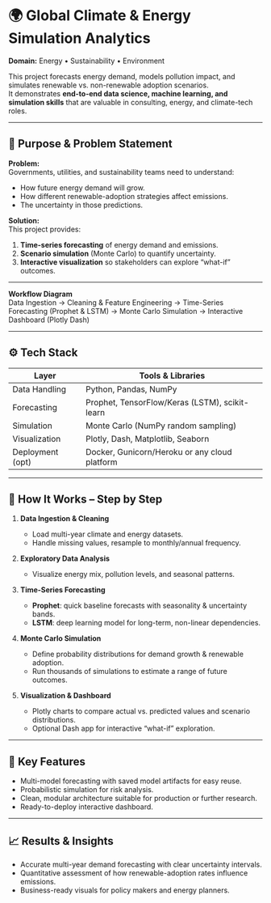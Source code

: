 # 🌍 Global Climate & Energy Simulation Analytics

**Domain:** Energy • Sustainability • Environment  

This project forecasts energy demand, models pollution impact, and simulates renewable vs. non-renewable adoption scenarios.  
It demonstrates **end-to-end data science, machine learning, and simulation skills** that are valuable in consulting, energy, and climate-tech roles.

---

## 📌 Purpose & Problem Statement
**Problem:**  
Governments, utilities, and sustainability teams need to understand:
* How future energy demand will grow.
* How different renewable-adoption strategies affect emissions.
* The uncertainty in those predictions.

**Solution:**  
This project provides:
1. **Time-series forecasting** of energy demand and emissions.
2. **Scenario simulation** (Monte Carlo) to quantify uncertainty.
3. **Interactive visualization** so stakeholders can explore “what-if” outcomes.

---

**Workflow Diagram**  
Data Ingestion → Cleaning & Feature Engineering →
Time-Series Forecasting (Prophet & LSTM) →
Monte Carlo Simulation →
Interactive Dashboard (Plotly Dash)


---

## ⚙️ Tech Stack
| Layer            | Tools & Libraries                               |
|------------------|--------------------------------------------------|
| Data Handling    | Python, Pandas, NumPy                            |
| Forecasting      | Prophet, TensorFlow/Keras (LSTM), scikit-learn    |
| Simulation       | Monte Carlo (NumPy random sampling)               |
| Visualization    | Plotly, Dash, Matplotlib, Seaborn                 |
| Deployment (opt) | Docker, Gunicorn/Heroku or any cloud platform     |

---

## 🔑 How It Works – Step by Step

1. **Data Ingestion & Cleaning**  
   * Load multi-year climate and energy datasets.  
   * Handle missing values, resample to monthly/annual frequency.

2. **Exploratory Data Analysis**  
   * Visualize energy mix, pollution levels, and seasonal patterns.

3. **Time-Series Forecasting**  
   * **Prophet**: quick baseline forecasts with seasonality & uncertainty bands.  
   * **LSTM**: deep learning model for long-term, non-linear dependencies.

4. **Monte Carlo Simulation**  
   * Define probability distributions for demand growth & renewable adoption.  
   * Run thousands of simulations to estimate a range of future outcomes.

5. **Visualization & Dashboard**  
   * Plotly charts to compare actual vs. predicted values and scenario distributions.  
   * Optional Dash app for interactive “what-if” exploration.

---

## 🧩 Key Features
* Multi-model forecasting with saved model artifacts for easy reuse.
* Probabilistic simulation for risk analysis.
* Clean, modular architecture suitable for production or further research.
* Ready-to-deploy interactive dashboard.

---

## 📈 Results & Insights
* Accurate multi-year demand forecasting with clear uncertainty intervals.
* Quantitative assessment of how renewable-adoption rates influence emissions.
* Business-ready visuals for policy makers and energy planners.




